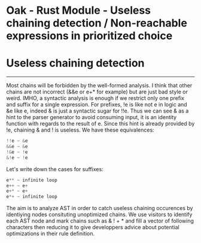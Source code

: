 # Oak - Rust Module - Useless chaining detection / Non-reachable expressions in prioritized choice

# Useless chaining detection

***
Most chains will be forbidden by the well-formed analysis. I think that other chains are not incorrect (&&e or e+* for example) but are just bad style or weird. IMHO, a syntactic analysis is enough if we restrict only one prefix and suffix for a single expression. For prefixes, !e is like not e in logic and &e like e, indeed & is just a syntactic sugar for !!e. Thus we can see & as a hint to the parser generator to avoid consuming input, it is an identity function with regards to the result of e. Since this hint is already provided by !e, chaining & and ! is useless. We have these equivalences:

```javascript
!!e ~ &e
&&e ~ &e
!&e ~ !e
&!e ~ !e
```

Let's write down the cases for suffixes:

```javascript
e** ~ infinite loop
e++ ~ e+
e+* ~ e+
e*+ ~ infinite loop
```

The aim is to analyze AST in order to catch useless chaining occurences by identiying nodes consituting unoptimized chains.
We use visitors to identify each AST node and mark chains such as & ! + * and fill a vector of following characters then reducing it to give developpers advice about potential optimizations in their rule definition.
